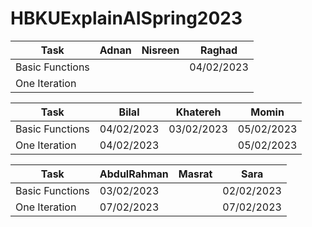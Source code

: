 # HBKUExplainAISpring2023


| Task            | Adnan | Nisreen | Raghad     |
| --------------- | ----- | ------- | ---------- |
| Basic Functions |       |         | 04/02/2023 |
| One Iteration   |       |         |            |





| Task            | Bilal      | Khatereh  | Momin      |
| --------------- | ---------- | --------- | ---------- |
| Basic Functions | 04/02/2023 | 03/02/2023| 05/02/2023 |
| One Iteration   | 04/02/2023 |           | 05/02/2023 |




| Task            | AbdulRahman | Masrat     | Sara       |
| --------------- | ----------- | ---------- | ---------- |
| Basic Functions | 03/02/2023  |            | 02/02/2023 |
| One Iteration   | 07/02/2023  |            | 07/02/2023 |
